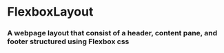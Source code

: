 # FlexboxLayout

### A webpage layout that consist of a header, content pane, and footer structured using Flexbox css 
